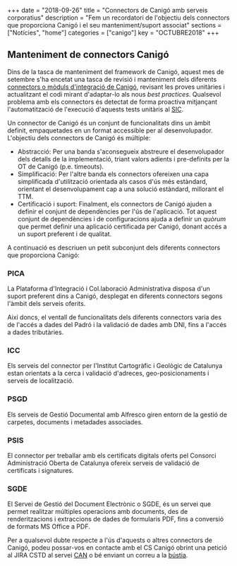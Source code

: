 +++
date        = "2018-09-26"
title       = "Connectors de Canigó amb serveis corporatius"
description = "Fem un recordatori de l'objectiu dels connectors que proporciona Canigó i el seu manteniment/suport associat"
sections    = ["Notícies", "home"]
categories  = ["canigo"]
key         = "OCTUBRE2018"
+++

## Manteniment de connectors Canigó

Dins de la tasca de manteniment del framework de Canigó, aquest mes de setembre s'ha encetat una tasca de revisió i manteniment dels diferents [connectors o mòduls d'integració de Canigó](https://canigo.ctti.gencat.cat/canigo-documentacio-versions-34-integracio/), revisant les proves unitàries i actualitzant el codi mirant d'adaptar-lo als nous _best practices_. Qualsevol problema amb els connectors és detectat de forma proactiva mitjançant l'automatització de l'execució d'aquests tests unitàris al [SIC](https://canigo.ctti.gencat.cat/sic/).

Un connector de Canigó és un conjunt de funcionalitats dins un àmbit definit, empaquetades en un format accessible per al desenvolupador. L'objectiu dels connectors de Canigó és múltiple:

* Abstracció: Per una banda s'aconsegueix abstreure el desenvolupador dels detalls de la implementació, triant valors adients i pre-definits per la OT de Canigó (p.e. timeouts).
* Simplificació: Per l'altre banda els connectors ofereixen una capa simplificada d'utilització orientada als casos d'ús més estàndard, orientant el desenvolupament cap a una solució estàndard, millorant el TTM.
* Certificació i suport: Finalment, els connectors de Canigó ajuden a definir el conjunt de dependències per l'ús de l'aplicació. Tot aquest conjunt de dependències i de configuracions ajuda a definir un _quòrum_ que permet definir una aplicació certificada per Canigó, donant accés a un suport preferent i de qualitat.

A continuació es descriuen un petit subconjunt dels diferents connectors que proporciona Canigó:

### PICA

La Plataforma d'Integració i Col.laboració Administrativa disposa d'un suport preferent dins a Canigó, desplegat en diferents connectors segons l'àmbit dels serveis oferits.

Així doncs, el ventall de funcionalitats dels diferents connectors varia des de l'accés a dades del Padró i la validació de dades amb DNI, fins a l'accés a dades tributàries.

### ICC

Els serveis del connector per l'Institut Cartogràfic i Geològic de Catalunya estan orientats a la cerca i validació d'adreces, geo-posicionaments i serveis de localització.

### PSGD

Els serveis de Gestió Documental amb Alfresco giren entorn de la gestió de carpetes, documents i metadades associades.

### PSIS

El connector per treballar amb els certificats digitals oferts pel Consorci Administració Oberta de Catalunya ofereix serveis de validació de certificats i signatures.

### SGDE

El Servei de Gestió del Document Electrònic o SGDE, és un servei que permet realitzar múltiples operacions amb documents, des de renderitzacions i extraccions de dades de formularis PDF, fins a conversió de formats MS Office a PDF.

Per a qualsevol dubte respecte a l'ús d'aquests o altres connectors de Canigó, podeu possar-vos en contacte amb el CS Canigó obrint una petició al JIRA CSTD al servei [CAN](https://cstd.ctti.gencat.cat/jiracstd/browse/CAN) o bé enviant un correu a la [bústia](mailto:oficina-tecnica.canigo.ctti@gencat.cat).
